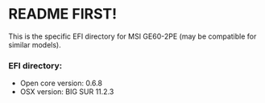 # README FIRST! 
This is the specific EFI directory for MSI GE60-2PE (may be compatible for similar models).

### EFI directory:
* Open core version: 0.6.8
* OSX version: BIG SUR 11.2.3

